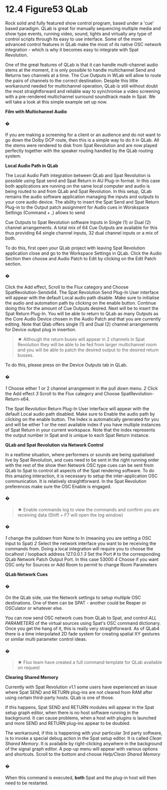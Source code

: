 # 12.4 Figure53 QLab

Rock solid and fully featured show control program, based under a 'cue' based
paradigm. QLab is great for manually sequencing multiple media and show type
events, running video, sound, lights and virtually any type of control scripts through
its easy to use interface. Some of the more advanced control features in QLab
make the most of its native OSC network integration - which is why it becomes easy
to integrate with Spat Revolution.

One of the great features of QLab is that it can handle multi-channel audio stems at the moment, it is only possible to handle multichannel Send and Returns two
channels at a time. The Cue Outputs in WLab will allow to route the pairs of channels to the correct destination. Despite this little workaround needed for multichannel operation, QLab is still without doubt the most straightforward and reliable way to synchronise a video screening with a pre-rendered multichannel surround soundtrack made in Spat. We will take a look at this simple example set up
now.


**Film with Multichannel Audio**

#### �

If you are making a screening for a client or an audience and do not want to go
down the Dolby DCP route, then this is a simple way to do it in QLab. All the stems
were rendered to disk from Spat Revolution and are now played perfectly together
with the speaker routing handled by the QLab routing system.

**Local Audio Path in QLab**

The Local Audio Path integration between QLab and Spat Revolution is possible
using Spat send and Spat Return in AU Plug-in format. In this case both applications are running on the same local computer and audio is being routed to
and from QLab and Spat Revolution. In this setup, QLab remains the audio software application managing the inputs and outputs to your core audio device.
The ability to insert the Spat Send and Spat Return Plug-in to the Output patch
assignment for Audio cues in Worskspace Settings (Command + ,) allows to send


Cue Outputs to Spat Revolution software Inputs in Single (1) or Dual (2) channel
arrangements. A total mix of 64 Cue Outputs are available for this thus providing
64 single channel inputs, 32 dual channel inputs or a mix of both.

To do this, first open your QLab project with leaving Spat Revolution application
close and go to the Workspace Settings in QLab. Click the Audio Section then
choose and Audio Patch to Edit by clicking on the Edit Patch section.

#### �

Click the Add effect, Scroll to the Flux category and Choose SpatRevolution-Sendx64. The Spat Revolution Send Plug-In User interface will appear with the default
Local audio path disable. Make sure to initialise the audio and automation path by
clicking on the enable button.
Continue doing this for the amount of Cue Outputs desired. Next will be to insert
the Spat Return Plug-In. You will be able to return to QLab as many Outputs as the
Core Audio Device chosen in the Audio Patch and that you are currently editing.
Note that Qlab offers single (1) and Dual (2) channel arrangements for Device output plug in insertion.



> ★ Although the return buses will appear in 2 channels in Spat
Revolution they will be able to be fed from larger multichannel room
and you will be able to patch the desired output to the desired return busses.

To do this, please press on the Device Outputs tab in QLab.

#### �

_1_ Choose either 1 or 2 channel arrangement in the pull down menu.
_2_ Click the Add effect
_3_ Scroll to the Flux category and Choose SpatRevolution-Return-x64.

The Spat Revolution Return Plug-In User interface will appear with the default Local
audio path disabled. Make sure to Enable the audio path by clicking on the enable
button. The Index is automatically generated for you and will be either 1 or the next
available index if you have multiple instances of Spat Return in your current workspace. Note that the index represents the output number in Spat and is unique to
each Spat Return instance.


**QLab and Spat Revolution via Network Control**

In a realtime situation, where performers or sounds are being spatialised live by
Spat Revolution, and cues need to be sent in the right running order with the rest
of the show then Network OSC type cues can be sent from QLab to Spat to control
all aspects of the Spat rendering software. To do this amazing interaction, it is necessary to setup the inter-application OSC communication. It is relatively straightforward.
In the Spat Revolution preferences make sure the OSC Enable is engaged.

#### �


> ★ Enable commands log to view the commands and confirm you are
receiving data (Shift + F7 will open the log window)

#### �

_1_ change the pulldown from None to In (meaning you are setting a OSC Input to
Spat)
_2_ Select the network interface you want to be receiving the commands from. Doing a local integration will require you to choose the localhost / loopback address
127.0.0.1
_3_ Set the Port # to the corresponding QLab Network Patch Output Port. In this
case 53000
_4_ Choose if you want OSC only for Sources or Add Room to permit to change
Room Parameters


**QLab Network Cues**

#### �

On the QLab side, use the Network settings to setup multiple OSC destinations.
One of them can be SPAT - another could be Reaper or OSCulator or whatever
else.

You can now send OSC network cues from QLab to Spat, and control _ALL PARAMETERS_ of the virtual sources using Spat's OSC command dictionary. Once you
get the hang of it, this is really very straightforward. As of QLab4 there is a time interpolated 2D fade system for creating spatial XY gestures or similar multi parameter control ideas.


#### �

> ★ Flux team have created a full command template for QLab available
on request


**Clearing Shared Memory**

Currently with Spat Revolution v1.1 some users have experienced an issue where
Spat SEND and RETURN plug-ins are not cleared from RAM after using certain
third-party hosts. QLab is one of those.

If this happens, Spat SEND and RETURN modules will appear in the Spat setup
graph editor, when there is no host software running in the background. It can
cause problems, when a host with plugins is launched and more SEND and RETURN plug-ins appear to be doubled.

The workaround, if this is happening with your particular 3rd party software, is to
invoke a special debug action in the Spat setup editor. It is called _Clean Shared
Memory_. It is available by right-clicking anywhere in the background of the signal
graph editor. A pop-up menu will appear with various options and shortcuts. Scroll
to the bottom and choose _Help/Clean Shared Memory_

#### �

When this command is executed, **both** Spat and the plug-in host will then need to
be restarted.

